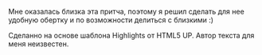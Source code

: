 Мне оказалась близка эта притча, поэтому я решил сделать для нее удобную обертку и по возможности делиться с близкими :)

Сделанно на основе шаблона Highlights от HTML5 UP. Автор текста для меня неизвестен.
